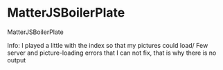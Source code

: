 # MatterJSBoilerPlate
MatterJSBoilerPlate

Info:
I played a little with the index so that my pictures could load/
Few server and picture-loading errors that I can not fix, that is why there is no output 
 
